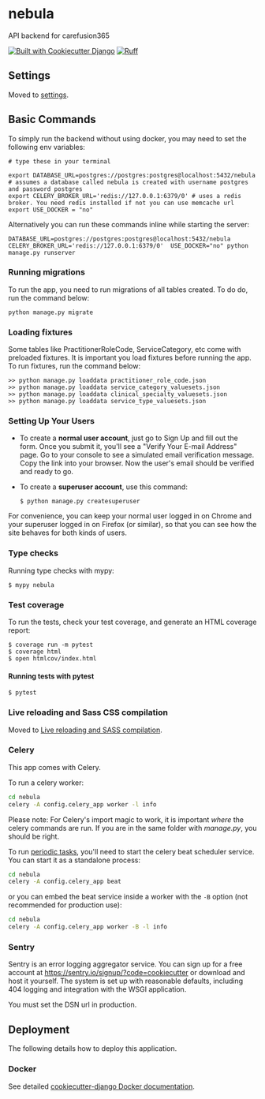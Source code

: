 # nebula

API backend for carefusion365

[![Built with Cookiecutter Django](https://img.shields.io/badge/built%20with-Cookiecutter%20Django-ff69b4.svg?logo=cookiecutter)](https://github.com/cookiecutter/cookiecutter-django/)
[![Ruff](https://img.shields.io/endpoint?url=https://raw.githubusercontent.com/astral-sh/ruff/main/assets/badge/v2.json)](https://github.com/astral-sh/ruff)

## Settings

Moved to [settings](http://cookiecutter-django.readthedocs.io/en/latest/settings.html).

## Basic Commands


To simply run the backend without using docker, you may need to set the following env variables:

```
# type these in your terminal

export DATABASE_URL=postgres://postgres:postgres@localhost:5432/nebula # assumes a database called nebula is created with username postgres and password postgres
export CELERY_BROKER_URL='redis://127.0.0.1:6379/0' # uses a redis broker. You need redis installed if not you can use memcache url
export USE_DOCKER = "no"

```
Alternatively you can run these commands inline while starting the server:

```
DATABASE_URL=postgres://postgres:postgres@localhost:5432/nebula CELERY_BROKER_URL='redis://127.0.0.1:6379/0'  USE_DOCKER="no" python manage.py runserver
```

### Running migrations

To run the app, you need to run migrations of all tables created. To do do, run the command below:

```shell
python manage.py migrate
```

### Loading fixtures
Some tables like PractitionerRoleCode, ServiceCategory, etc come with preloaded fixtures. It is important
you load fixtures before running the app. To run fixtures, run the command below:

```shell
>> python manage.py loaddata practitioner_role_code.json
>> python manage.py loaddata service_category_valuesets.json
>> python manage.py loaddata clinical_specialty_valuesets.json
>> python manage.py loaddata service_type_valuesets.json
```

### Setting Up Your Users

- To create a **normal user account**, just go to Sign Up and fill out the form. Once you submit it, you'll see a "Verify Your E-mail Address" page. Go to your console to see a simulated email verification message. Copy the link into your browser. Now the user's email should be verified and ready to go.

- To create a **superuser account**, use this command:

      $ python manage.py createsuperuser

For convenience, you can keep your normal user logged in on Chrome and your superuser logged in on Firefox (or similar), so that you can see how the site behaves for both kinds of users.

### Type checks

Running type checks with mypy:

    $ mypy nebula

### Test coverage

To run the tests, check your test coverage, and generate an HTML coverage report:

    $ coverage run -m pytest
    $ coverage html
    $ open htmlcov/index.html

#### Running tests with pytest

    $ pytest

### Live reloading and Sass CSS compilation

Moved to [Live reloading and SASS compilation](https://cookiecutter-django.readthedocs.io/en/latest/developing-locally.html#sass-compilation-live-reloading).

### Celery

This app comes with Celery.

To run a celery worker:

```bash
cd nebula
celery -A config.celery_app worker -l info
```

Please note: For Celery's import magic to work, it is important _where_ the celery commands are run. If you are in the same folder with _manage.py_, you should be right.

To run [periodic tasks](https://docs.celeryq.dev/en/stable/userguide/periodic-tasks.html), you'll need to start the celery beat scheduler service. You can start it as a standalone process:

```bash
cd nebula
celery -A config.celery_app beat
```

or you can embed the beat service inside a worker with the `-B` option (not recommended for production use):

```bash
cd nebula
celery -A config.celery_app worker -B -l info
```

### Sentry

Sentry is an error logging aggregator service. You can sign up for a free account at <https://sentry.io/signup/?code=cookiecutter> or download and host it yourself.
The system is set up with reasonable defaults, including 404 logging and integration with the WSGI application.

You must set the DSN url in production.

## Deployment

The following details how to deploy this application.

### Docker

See detailed [cookiecutter-django Docker documentation](http://cookiecutter-django.readthedocs.io/en/latest/deployment-with-docker.html).

